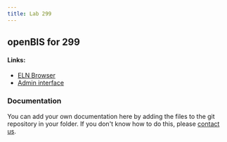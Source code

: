 ```yaml
---
title: Lab 299
---
```


## openBIS for 299

#### Links:
- [ELN Browser](https://openbis-empa-lab299.ethz.ch/)
- [Admin interface](https://openbis-empa-lab299.ethz.ch/openbis/webapp/openbis-ng-ui)

### Documentation

You can add your own documentation here by adding the files to the git repository in your folder.
If you don't know how to do this, please [contact us](/research-data-management/openbis/support).
